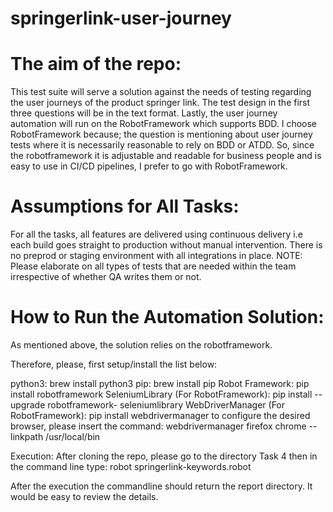 # springerlink-user-journey

# The aim of the repo:
This test suite will serve a solution against the needs of testing regarding the user journeys of the product springer link. The test design in the first three questions will be in the text format. Lastly, the user journey automation will run on the RobotFramework which supports BDD. I choose RobotFramework because; the question is mentioning about user journey tests where it is necessarily reasonable to rely on BDD or ATDD. So, since the robotframework it is adjustable and readable for business people and is easy to use in CI/CD pipelines, I prefer to go with RobotFramework.

# Assumptions for All Tasks:
For all the tasks, all features are delivered using continuous delivery i.e each build goes straight to production without manual intervention. There is no preprod or staging environment with all integrations in place.
NOTE: Please elaborate on all types of tests that are needed within the team irrespective of whether QA writes them or not.


# How to Run the Automation Solution:

As mentioned above, the solution relies on the robotframework. 

Therefore, please, first setup/install the list below:

python3: brew install python3
pip: brew install pip
Robot Framework: pip install robotframework
SeleniumLibrary (For RobotFramework): pip install --upgrade robotframework- seleniumlibrary
WebDriverManager (For RobotFramework): pip install webdrivermanager
    to configure the desired browser, please insert the command: webdrivermanager firefox chrome --linkpath /usr/local/bin

Execution:
After cloning the repo, please go to the directory Task 4
then in the command line type:
robot springerlink-keywords.robot

After the execution the commandline should return the report directory. It would be easy to review the details.

